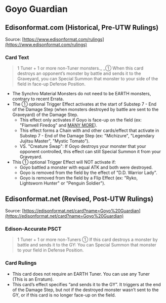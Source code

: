 # Goyo Guardian

## Edisonformat.com (Historical, Pre-UTW Rulings)

Source: [https://www.edisonformat.com/rulings](https://www.edisonformat.com/rulings)

### Card Text

> 1 Tuner + 1 or more non-Tuner monsters._
_① When this card destroys an opponent’s monster by battle and sends it to the Graveyard, you can Special Summon that monster to your side of the field in face-up Defense Position.

*   The Synchro Material Monsters do not need to be EARTH monsters, contrary to recent Errata.
*   The ① optional Trigger Effect activates at the start of Substep 7 - End of the Damage Step (when monsters destroyed by battle are sent to the Graveyard) of the Damage Step.
    *   This effect only activates if Goyo is face-up on the field (ex: "Flamvell Firedog" and [MANY MORE](https://www.duelingbook.com/deck?id=7967783)).
    *   This effect forms a Chain with and other cards/effect that activate in Substep 7 - End of the Damage Step (ex: "Michizure", "Legendary Jujitsu Master", "Mystic Tomato").
    *   VS. "Creature Swap": If Goyo destroys your monster that your opponent controlled, this effect can still Special Summon it from your Graveyard.
*   This ① optional Trigger Effect will NOT activate if:
    *   Goyo battled a monster with equal ATK and both were destroyed.
    *   Goyo is removed from the field by the effect of "D.D. Warrior Lady".
    *   Goyo is removed from the field by a Flip Effect (ex: "Ryko, Lightsworn Hunter" or "Penguin Soldier").

## Edisonformat.net (Revised, Post-UTW Rulings)

Source: [https://edisonformat.net/card?name=Goyo%20Guardian](https://edisonformat.net/card?name=Goyo%20Guardian)

### Edison-Accurate PSCT

> 1 Tuner + 1 or more non-Tuners
> ① If this card destroys a monster by battle and sends it to the GY:
> You can Special Summon that monster to your field in Defense Position.

### Card Rulings

*   This card does not require an EARTH Tuner. You can use any Tuner (This is an Erratum).
*   This card’s effect specifies “and sends it to the GY”. It triggers at the end of the Damage Step, but not if the destroyed monster wasn’t sent to the GY, or if this card is no longer face-up on the field.
            